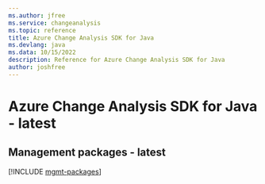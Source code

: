 ```yaml
---
ms.author: jfree
ms.service: changeanalysis
ms.topic: reference
title: Azure Change Analysis SDK for Java
ms.devlang: java
ms.data: 10/15/2022
description: Reference for Azure Change Analysis SDK for Java
author: joshfree
---
```

# Azure Change Analysis SDK for Java - latest

## Management packages - latest
[!INCLUDE [mgmt-packages](change-analysis-mgmt-index.md)]